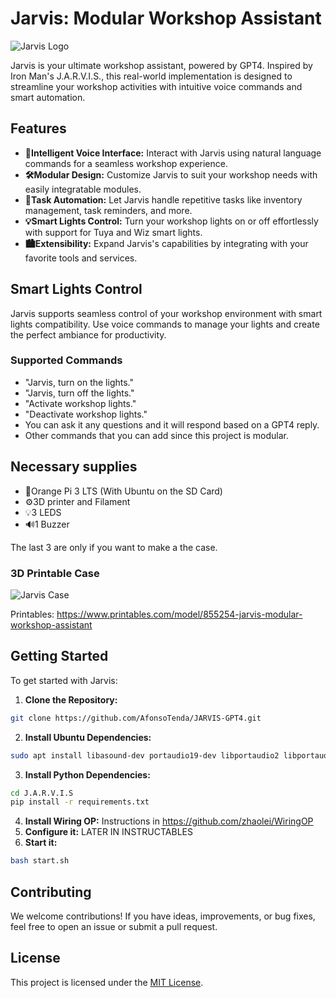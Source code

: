 # Jarvis: Modular Workshop Assistant

![Jarvis Logo](https://i.imgur.com/VZCCfYh.png)

Jarvis is your ultimate workshop assistant, powered by GPT4. Inspired by Iron Man's J.A.R.V.I.S., this real-world implementation is designed to streamline your workshop activities with intuitive voice commands and smart automation.

## Features

- **🧠Intelligent Voice Interface:** Interact with Jarvis using natural language commands for a seamless workshop experience.
- **🛠️Modular Design:** Customize Jarvis to suit your workshop needs with easily integratable modules.
- **🤖Task Automation:** Let Jarvis handle repetitive tasks like inventory management, task reminders, and more.
- **💡Smart Lights Control:** Turn your workshop lights on or off effortlessly with support for Tuya and Wiz smart lights.
- **🏙️Extensibility:** Expand Jarvis's capabilities by integrating with your favorite tools and services.

## Smart Lights Control

Jarvis supports seamless control of your workshop environment with smart lights compatibility. Use voice commands to manage your lights and create the perfect ambiance for productivity.

### Supported Commands

- "Jarvis, turn on the lights."
- "Jarvis, turn off the lights."
- "Activate workshop lights."
- "Deactivate workshop lights."
- You can ask it any questions and it will respond based on a GPT4 reply.
- Other commands that you can add since this project is modular.

## Necessary supplies
- 🍊Orange Pi 3 LTS (With Ubuntu on the SD Card)
- ⚙️3D printer and Filament
- 💡3 LEDS
- 🔊1 Buzzer

The last 3 are only if you want to make a the case.

### 3D Printable Case

![Jarvis Case](https://i.imgur.com/ex3FbFj.png)

Printables: https://www.printables.com/model/855254-jarvis-modular-workshop-assistant

## Getting Started

To get started with Jarvis:

1. **Clone the Repository:**
```bash
git clone https://github.com/AfonsoTenda/JARVIS-GPT4.git
```
2. **Install Ubuntu Dependencies:**
```bash
sudo apt install libasound-dev portaudio19-dev libportaudio2 libportaudiocpp0 espeak python3-pip python3-pyaudio flac -y 
```
3. **Install Python Dependencies:** 
```bash 
cd J.A.R.V.I.S
pip install -r requirements.txt
```
4. **Install Wiring OP:** Instructions in https://github.com/zhaolei/WiringOP 
5. **Configure it:** LATER IN INSTRUCTABLES
6. **Start it:**
```bash
bash start.sh
```

## Contributing

We welcome contributions! If you have ideas, improvements, or bug fixes, feel free to open an issue or submit a pull request.

## License

This project is licensed under the [MIT License](LICENSE).

